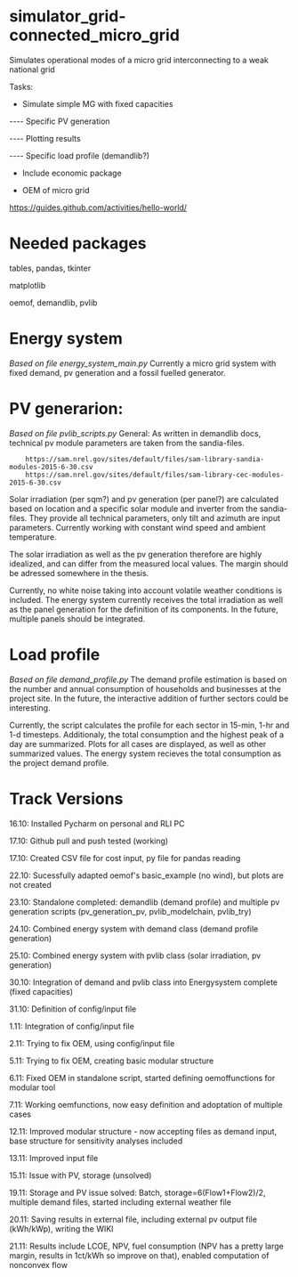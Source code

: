# simulator_grid-connected_micro_grid
Simulates operational modes of a micro grid interconnecting to a weak national grid

Tasks:
- Simulate simple MG with fixed capacities

---- Specific PV generation

---- Plotting results

---- Specific load profile (demandlib?)

- Include economic package

- OEM of micro grid

https://guides.github.com/activities/hello-world/

# Needed packages
tables, pandas, tkinter

matplotlib

oemof, demandlib, pvlib

# Energy system
_Based on file energy_system_main.py_
Currently a micro grid system with fixed demand, pv generation and a fossil fuelled generator. 

# PV generarion: 
_Based on file pvlib_scripts.py_
General: As written in demandlib docs, technical pv module parameters are taken from the sandia-files.

        https://sam.nrel.gov/sites/default/files/sam-library-sandia-modules-2015-6-30.csv
        https://sam.nrel.gov/sites/default/files/sam-library-cec-modules-2015-6-30.csv
        
Solar irradiation (per sqm?) and pv generation (per panel?) are calculated based on location and a 
specific solar module and inverter from the sandia-files. They provide all technical parameters, only
tilt and azimuth are input parameters. Currently working with constant wind speed and ambient temperature.

The solar irradiation as well as the pv generation therefore are highly idealized, and can differ 
from the measured local values. The margin should be adressed somewhere in the thesis.

Currently, no white noise taking into account volatile weather conditions is included. 
The energy system currently receives the total irradiation as well as the panel generation for the
definition of its components. In the future, multiple panels should be integrated.

# Load profile
_Based on file demand_profile.py_
The demand profile estimation is based on the number and annual consumption of households and businesses 
at the project site. In the future, the interactive addition of further sectors could be interesting.

Currently, the script calculates the profile for each sector in 15-min, 1-hr and 1-d timesteps. 
Additionaly, the total consumption and the highest peak of a day are summarized. 
Plots for all cases are displayed, as well as other summarized values.
The energy system recieves the total consumption as the project demand profile.

# Track Versions

16.10: Installed Pycharm on personal and RLI PC

17.10: Github pull and push tested (working)

17.10: Created CSV file for cost input, py file for pandas reading

22.10: Sucessfully adapted oemof's basic_example (no wind), but plots are not created

23.10: Standalone completed: demandlib (demand profile) and multiple pv generation scripts
        (pv_generation_pv, pvlib_modelchain, pvlib_try)
        
24.10: Combined energy system with demand class (demand profile generation)

25.10: Combined energy system with pvlib class (solar irradiation, pv generation)

30.10: Integration of demand and pvlib class into Energysystem complete (fixed capacities)

31.10:  Definition of config/input file

1.11:  Integration of config/input file

2.11: Trying to fix OEM, using config/input file

5.11: Trying to fix OEM, creating basic modular structure

6.11: Fixed OEM in standalone script, started defining oemoffunctions for modular tool

7.11: Working oemfunctions, now easy definition and adoptation of multiple cases

12.11: Improved modular structure - now accepting files as demand input, base structure for sensitivity analyses included

13.11: Improved input file 

15.11: Issue with PV, storage (unsolved)

19.11: Storage and PV issue solved: Batch, storage=6(Flow1+Flow2)/2, multiple demand files, started including external weather file

20.11: Saving results in external file, including external pv output file (kWh/kWp), writing the WIKI

21.11: Results include LCOE, NPV, fuel consumption (NPV has a pretty large margin, results in 1ct/kWh so improve on that), enabled computation of nonconvex flow